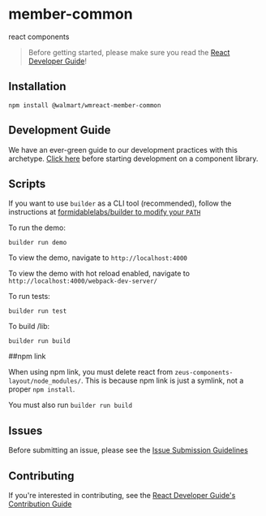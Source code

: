 # member-common

react components

> Before getting started, please make sure you read the [React Developer Guide](https://gecgithub01.walmart.com/react/react-dev-guide)!

## Installation

```
npm install @walmart/wmreact-member-common
```

## Development Guide

We have an ever-green guide to our development practices with this archetype.
[Click here](https://gecgithub01.walmart.com/electrode/electrode-archetype-react-component/blob/master/DEVELOPMENT.md)
before starting development on a component library.

## Scripts

If you want to use `builder` as a CLI tool (recommended), follow the instructions at [formidablelabs/builder to modify your `PATH`](https://github.com/formidablelabs/builder#local-install)

To run the demo:

```
builder run demo
```

To view the demo, navigate to `http://localhost:4000`

To view the demo with hot reload enabled, navigate to `http://localhost:4000/webpack-dev-server/`

To run tests:

```
builder run test
```

To build /lib:

```
builder run build
```

##npm link

When using npm link, you must delete react from `zeus-components-layout/node_modules/`. This is because npm link is just a symlink, not a proper `npm install`.

You must also run `builder run build`

## Issues

Before submitting an issue, please see the [Issue Submission Guidelines](https://gecgithub01.walmart.com/react/react-dev-guide#submitting-issues)

## Contributing

If you're interested in contributing, see the [React Developer Guide's Contribution Guide](https://gecgithub01.walmart.com/react/react-dev-guide#contributing)
